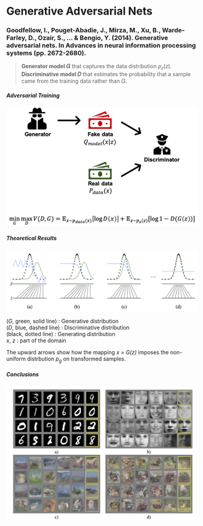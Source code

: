 # Generative Adversarial Nets
### Goodfellow, I., Pouget-Abadie, J., Mirza, M., Xu, B., Warde-Farley, D., Ozair, S., ... & Bengio, Y. (2014). Generative adversarial nets. In Advances in neural information processing systems (pp. 2672-2680).

> __Generator model 𝐺__ that captures the data distribution 𝑝<sub>𝑧</sub>(𝑧).</br> __Discriminative model 𝐷__ that estimates the probability that a sample came from the training data rather than 𝐺.

##### Adversarial Training

![adversarial_net](https://github.com/Oh-Yoojin/Research-Paper-Review/blob/master/Generative%20Model/GAN/img/dversarial_Training.png)

##### Theoretical Results

![distribution](https://github.com/Oh-Yoojin/Research-Paper-Review/blob/master/Generative%20Model/GAN/img/distribution.png)

(_G_, green, solid line) : Generative distribution<br>
(_D_, blue, dashed line) : Discriminative distribution<br>
(black, dotted line) : Generating distribution<br>
_x_, _z_ : part of the domain<br>

The upward arrows show how the mapping _x = G(z)_ imposes the non-uniform distrbution _p<sub>g</sub>_ on transformed samples.

##### Conclusions

![conclusion](https://github.com/Oh-Yoojin/Research-Paper-Review/blob/master/Generative%20Model/GAN/img/conclusion.png)
